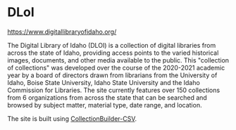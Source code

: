 # DLoI

<https://www.digitallibraryofidaho.org/>

The Digital Library of Idaho (DLOI) is a collection of digital libraries from across the state of Idaho, providing access points to the varied historical images, documents, and other media available to the public. 
This "collection of collections" was developed over the course of the 2020-2021 academic year by a board of directors drawn from librarians from the University of Idaho, Boise State University, Idaho State University and the Idaho Commission for Libraries. 
The site currently features over 150 collections from 6 organizations from across the state that can be searched and browsed by subject matter, material type, date range, and location. 

The site is built using [CollectionBuilder-CSV](https://github.com/CollectionBuilder/collectionbuilder-csv).
